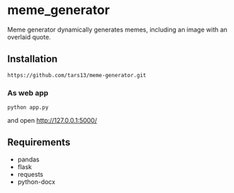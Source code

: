 # meme_generator

 Meme generator dynamically generates memes, including an image with an overlaid quote.



## Installation
```
https://github.com/tars13/meme-generator.git
```

### As web app

```
python app.py
```

and open http://127.0.0.1:5000/


## Requirements
* pandas
* flask
* requests
* python-docx
